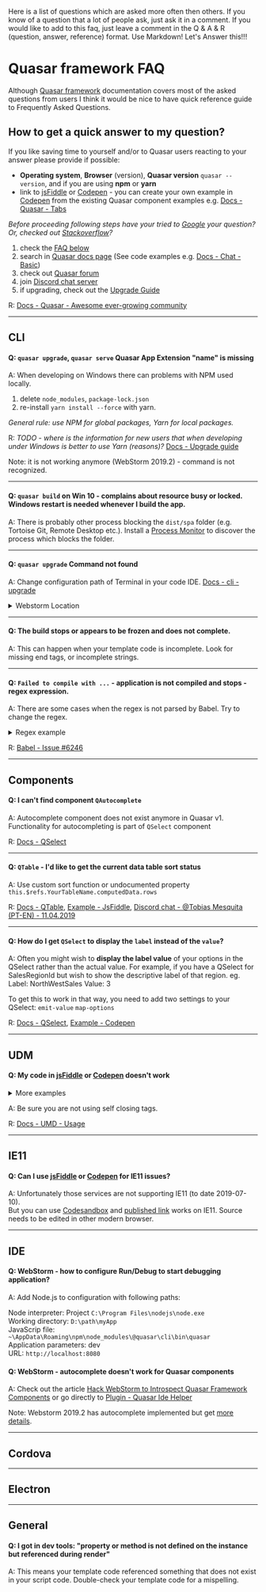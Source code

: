Here is a list of questions which are asked more often then others. If you know of a question that a lot of people ask, just ask it in a comment. If you would like to add to this faq, just leave a comment in the Q & A & R (question, answer, reference) format. Use Markdown! Let's Answer this!!!

# Quasar framework FAQ
Although [Quasar framework](https://quasar.dev/introduction-to-quasar) documentation covers most of the asked questions from users I think it would be nice to have quick reference guide to Frequently Asked Questions.

## How to get a quick answer to my question?
If you like saving time to yourself and/or to Quasar users reacting to your answer please provide if possible:
- **Operating system**, **Browser** (version), **Quasar version** ```quasar --version```, and if you are using **npm** or **yarn**
- link to [jsFiddle](https://jsfiddle.quasar.dev/) or [Codepen](https://codepen.quasar.dev/) - you can create your own example in [Codepen](https://codepen.quasar.dev/) from the existing Quasar component examples e.g. [Docs - Quasar - Tabs](https://quasar.dev/vue-components/tabs#Example--Basic)

*Before proceeding following steps have your tried to [Google](https://www.google.com) your question? Or, checked out [Stackoverflow](https://stackoverflow.com/search?q=quasar)?*

1) check the [FAQ below](https://gist.github.com/m0jimo/e9a01aba076492c953174309f75e3428#cli)
2) search in [Quasar docs page](https://quasar.dev/introduction-to-quasar) (See code examples e.g. [Docs - Chat - Basic](https://quasar.dev/vue-components/chat#Usage))
3) check out [Quasar forum](https://forum.quasar.dev/)
4) join [Discord chat server](https://chat.quasar.dev/)
5) if upgrading, check out the [Upgrade Guide](https://quasar.dev/start/upgrade-guide)

R: [Docs - Quasar - Awesome ever-growing community](https://quasar.dev/introduction-to-quasar#Awesome-ever-growing-community)

---

## CLI
#### Q: ```quasar upgrade```, ```quasar serve```  Quasar App Extension "name" is missing

A: When developing on Windows there can problems with NPM used locally.
1) delete ```node_modules```, ```package-lock.json```
2) re-install ```yarn install --force``` with yarn.

*General rule: use NPM for global packages, Yarn for local packages.*

R: *TODO - where is the information for new users that when developing under Windows is better to use Yarn (reasons)?*  [Docs - Upgrade guide](https://quasar.dev/start/upgrade-guide#Upgrading-from-0.x-to-v1)

Note: it is not working anymore (WebStorm 2019.2) - command is not recognized.

---

#### Q: ```quasar build``` on Win 10 - complains about resource busy or locked. Windows restart is needed whenever I build the app.
A: There is probably other process blocking the ```dist/spa``` folder (e.g. Tortoise Git, Remote Desktop etc.). Install a [Process Monitor](https://docs.microsoft.com/en-us/sysinternals/downloads/procmon) to discover the process which blocks the folder.

---

#### Q: ```quasar upgrade``` Command not found
A: Change configuration path of Terminal in your code IDE. [Docs - cli - upgrade](https://quasar.dev/quasar-cli/cli-documentation/commands-list#upgrade)
<details>
<summary>Webstorm Location</summary>

  Go to: Settings | Tools | Terminal and ```Add 'node_modules/.bin' from the project root to $PATH```

  R: [StackOverflow - terminal shows old npm version](https://stackoverflow.com/questions/53559809/phpstorm-webstorm-terminal-shows-old-npm-version)
 </details>

---

#### Q: The build stops or appears to be **frozen** and does not complete.

A: This can happen when your template code is incomplete. Look for missing end tags, or incomplete strings.

---

#### Q: ```Failed to compile with ...``` - application is not compiled and stops - regex expression.
A: There are some cases when the regex is not parsed by Babel. Try to change the regex.
<details>
<summary>Regex example</summary>

  ```const regex = /(?<=\[start])(.*)(?=\[end])/s; const result = src.match(regex);)```
 </details>

R: [Babel - Issue #6246](https://github.com/babel/babel/issues/6246)

---

## Components
#### Q: I can't find component ```QAutocomplete```
A: Autocomplete component does not exist anymore in Quasar v1. Functionality for autocompleting is part of ```QSelect``` component

R: [Docs - QSelect](```QAutocomplete``` )

---

#### Q: ```QTable``` - I'd like to get the current data table sort status
A: Use custom sort function or undocumented property ```this.$refs.YourTableName.computedData.rows```

R: [Docs - QTable](https://quasar.dev/vue-components/table), [Example - JsFiddle](https://jsfiddle.net/mojimo/8szq74dw/), [Discord chat - @Tobias Mesquita (PT-EN) - 11.04.2019](https://chat.quasar.dev/)

---

#### Q: How do I get ```QSelect``` to display the ```label``` instead of the ```value```?

A: Often you might wish to **display the label value** of your options in the QSelect rather than the actual value. For example, if you have a QSelect for SalesRegionId but wish to show the descriptive label of that region. eg. Label: NorthWestSales Value: 3

To get this to work in that way, you need to add two settings to your QSelect:
```emit-value``` ```map-options```

R: [Docs - QSelect](https://quasar.dev/vue-components/select#Example--Map-options), [Example - Codepen](https://codepen.io/david-watson-the-encoder/pen/eqNrZz)

---

## UDM
#### Q: My code in [jsFiddle](https://jsfiddle.quasar.dev/) or [Codepen](https://codepen.quasar.dev/) doesn't work
<details>
<summary>More examples</summary>

 ```QTab``` - tabs looks like they were nested <br>
 ```Browser terminal``` contains errors

</details>

A: Be sure you are not using self closing tags.

R:  [Docs - UMD - Usage](https://quasar.dev/start/umd#Usage)

---

## IE11
#### Q: Can I use [jsFiddle](https://jsfiddle.quasar.dev/) or [Codepen](https://codepen.quasar.dev/) for IE11 issues?
A: Unfortunately those services are not supporting IE11 (to date 2019-07-10). <br>
But you can use [Codesandbox](https://codesandbox.io/s/github/quasarframework/quasar-codesandbox) and [published link](https://x35jm.sse.codesandbox.io/) works on IE11. Source needs to be edited in other modern browser.

---

## IDE
#### Q: WebStorm - how to configure Run/Debug to start debugging application?
A: Add Node.js to configuration with following paths:

Node interpreter: Project ```C:\Program Files\nodejs\node.exe```<br>
Working directory: ```D:\path\myApp```<br>
JavaScrip file: ```~\AppData\Roaming\npm\node_modules\@quasar\cli\bin\quasar```<br>
Application parameters: dev<br>
URL: ```http://localhost:8080```

#### Q: WebStorm - autocomplete doesn't work for Quasar components
A: Check out the article [Hack WebStorm to Introspect Quasar Framework Components](https://medium.com/quasar-framework/how-to-hack-webstorm-to-understand-quasar-framework-components-9cb2c95f19f3) or go directly to [Plugin - Quasar Ide Helper](https://github.com/panstromek/quasar-ide-helper)

Note: Webstorm 2019.2 has autocomplete implemented but get [more details](https://youtrack.jetbrains.com/issue/WEB-31682#focus=streamItem-27-3611045.0-0).

---

## Cordova

---

## Electron

---

## General

#### Q: I got in dev tools: "property or method is not defined on the instance but referenced during render"
A: This means your template code referenced something that does not exist in your script code. Double-check your template code for a mispelling.

